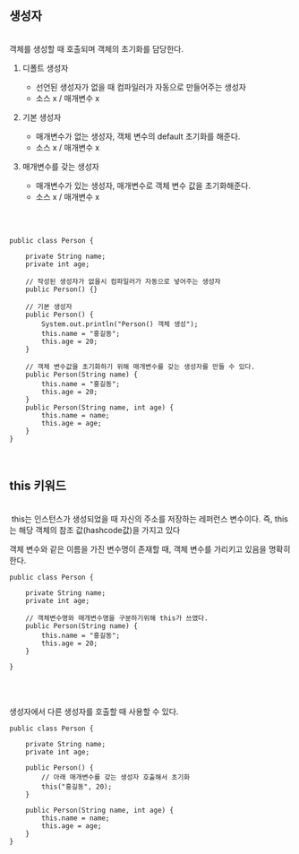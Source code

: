 

## 생성자
<br/>
객체를 생성할 때 호출되며 객체의 초기화를 담당한다.

1. 디폴트 생성자
    - 선언된 생성자가 없을 때 컴파일러가 자동으로 만들어주는 생성자
    - 소스 x / 매개변수 x

2. 기본 생성자
    - 매개변수가 없는 생성자, 객체 변수의 default 초기화를 해준다.
    - 소스 x / 매개변수 x
 
3. 매개변수를 갖는 생성자
    - 매개변수가 있는 생성자, 매개변수로 객체 변수 값을 초기화해준다.
    - 소스 x / 매개변수 x

<br/>
<br/>

```
public class Person {

	private String name;
	private int age;
	
	// 작성된 생성자가 없을시 컴파일러가 자동으로 넣어주는 생성자
	public Person() {}
	
	// 기본 생성자
	public Person() {
		System.out.println("Person() 객체 생성");
		this.name = "홍길동";
		this.age = 20;
	}
	
	// 객체 변수값을 초기화하기 위해 매개변수를 갖는 생성자를 만들 수 있다.
	public Person(String name) {
		this.name = "홍길동";
		this.age = 20;
	}
	public Person(String name, int age) {
		this.name = name;
		this.age = age;
	}
}
```

<br/>

## this 키워드
<br/>
 this는 인스턴스가 생성되었을 때 자신의 주소를 저장하는 레퍼런스 변수이다. 즉, this는 해당 객체의 참조 값(hashcode값)을 가지고 있다

<br/>

객체 변수와 같은 이름을 가진 변수명이 존재할 때, 객체 변수를 가리키고 있음을 명확히 한다.

```
public class Person {

	private String name;
	private int age;
	
	// 객체변수명와 매개변수명을 구분하기위해 this가 쓰였다.
	public Person(String name) {
		this.name = "홍길동";
		this.age = 20;
	}

}
```

<br/>
<br/>

생성자에서 다른 생성자를 호출할 때 사용할 수 있다.
```
public class Person {

	private String name;
	private int age;

	public Person() {
		// 아래 매개변수를 갖는 생성자 호출해서 초기화
		this("홍길동", 20);
	}
	
	public Person(String name, int age) {
		this.name = name;
		this.age = age;
	}
}
```